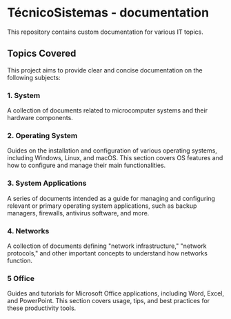 # TécnicoSistemas - documentation

This repository contains custom documentation for various IT topics.

## Topics Covered

This project aims to provide clear and concise documentation on the following subjects:

### 1. System
A collection of documents related to microcomputer systems and their hardware components.

### 2. Operating System
Guides on the installation and configuration of various operating systems, including Windows, Linux, and macOS. This section covers OS features and how to configure and manage their main functionalities.

### 3. System Applications
A series of documents intended as a guide for managing and configuring relevant or primary operating system applications, such as backup managers, firewalls, antivirus software, and more.

### 4. Networks
A collection of documents defining "network infrastructure," "network protocols," and other important concepts to understand how networks function.

### 5 Office
Guides and tutorials for Microsoft Office applications, including Word, Excel, and PowerPoint. This section covers usage, tips, and best practices for these productivity tools.
